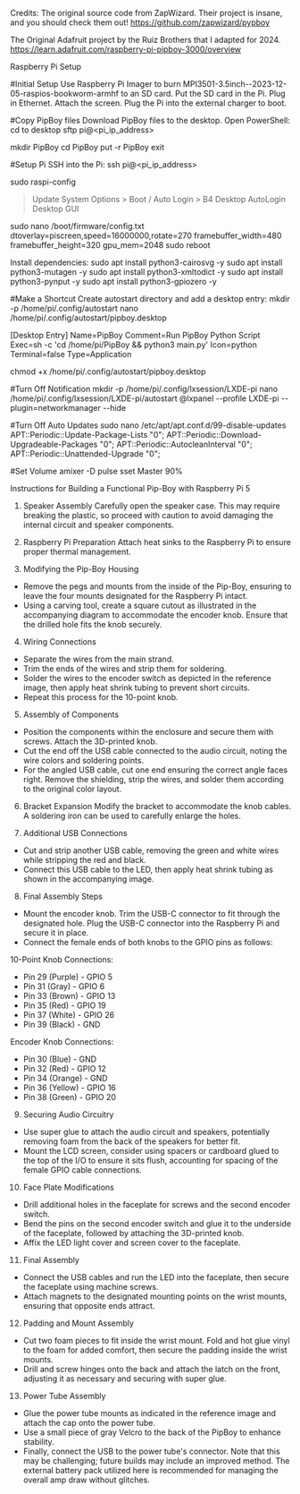 
Credits:
The original source code from ZapWizard. Their project is insane, and you should check them out!
https://github.com/zapwizard/pypboy

The Original Adafruit project by the Ruiz Brothers that I adapted for 2024.
https://learn.adafruit.com/raspberry-pi-pipboy-3000/overview

Raspberry Pi Setup

#Initial Setup
Use Raspberry Pi Imager to burn MPI3501-3.5inch--2023-12-05-raspios-bookworm-armhf to an SD card.
Put the SD card in the Pi.
Plug in Ethernet.
Attach the screen.
Plug the Pi into the external charger to boot.

#Copy PipBoy files
Download PipBoy files to the desktop.
Open PowerShell:
cd to desktop
sftp pi@<pi_ip_address>

mkdir PipBoy
cd PipBoy
put -r PipBoy
exit

#Setup Pi
SSH into the Pi:
ssh pi@<pi_ip_address>

sudo raspi-config
>Update
>System Options > Boot / Auto Login > B4 Desktop AutoLogin Desktop GUI
<Finish>

sudo nano /boot/firmware/config.txt
dtoverlay=piscreen,speed=16000000,rotate=270
framebuffer_width=480
framebuffer_height=320
gpu_mem=2048
sudo reboot

Install dependencies:
sudo apt install python3-cairosvg -y
sudo apt install python3-mutagen -y
sudo apt install python3-xmltodict -y
sudo apt install python3-pynput -y
sudo apt install python3-gpiozero -y

#Make a Shortcut
Create autostart directory and add a desktop entry:
mkdir -p /home/pi/.config/autostart
nano /home/pi/.config/autostart/pipboy.desktop

[Desktop Entry]
Name=PipBoy
Comment=Run PipBoy Python Script
Exec=sh -c 'cd /home/pi/PipBoy && python3 main.py'
Icon=python
Terminal=false
Type=Application

chmod +x /home/pi/.config/autostart/pipboy.desktop

#Turn Off Notification
mkdir -p /home/pi/.config/lxsession/LXDE-pi
nano /home/pi/.config/lxsession/LXDE-pi/autostart
@lxpanel --profile LXDE-pi --plugin=networkmanager --hide

#Turn Off Auto Updates
sudo nano /etc/apt/apt.conf.d/99-disable-updates
APT::Periodic::Update-Package-Lists "0";
APT::Periodic::Download-Upgradeable-Packages "0";
APT::Periodic::AutocleanInterval "0";
APT::Periodic::Unattended-Upgrade "0";

#Set Volume
amixer -D pulse sset Master 90%

Instructions for Building a Functional Pip-Boy with Raspberry Pi 5

1. Speaker Assembly
Carefully open the speaker case. This may require breaking the plastic, so proceed with caution to avoid damaging the internal circuit and speaker components.

2. Raspberry Pi Preparation
Attach heat sinks to the Raspberry Pi to ensure proper thermal management.

3. Modifying the Pip-Boy Housing
- Remove the pegs and mounts from the inside of the Pip-Boy, ensuring to leave the four mounts designated for the Raspberry Pi intact.
- Using a carving tool, create a square cutout as illustrated in the accompanying diagram to accommodate the encoder knob. Ensure that the drilled hole fits the knob securely.

4. Wiring Connections
- Separate the wires from the main strand.
- Trim the ends of the wires and strip them for soldering.
- Solder the wires to the encoder switch as depicted in the reference image, then apply heat shrink tubing to prevent short circuits.
- Repeat this process for the 10-point knob.

5. Assembly of Components
- Position the components within the enclosure and secure them with screws. Attach the 3D-printed knob.
- Cut the end off the USB cable connected to the audio circuit, noting the wire colors and soldering points.
- For the angled USB cable, cut one end ensuring the correct angle faces right. Remove the shielding, strip the wires, and solder them according to the original color layout.

6. Bracket Expansion
Modify the bracket to accommodate the knob cables. A soldering iron can be used to carefully enlarge the holes.

7. Additional USB Connections
- Cut and strip another USB cable, removing the green and white wires while stripping the red and black.
- Connect this USB cable to the LED, then apply heat shrink tubing as shown in the accompanying image.

8. Final Assembly Steps
- Mount the encoder knob. Trim the USB-C connector to fit through the designated hole. Plug the USB-C connector into the Raspberry Pi and secure it in place.
- Connect the female ends of both knobs to the GPIO pins as follows:

10-Point Knob Connections:
- Pin 29 (Purple) - GPIO 5
- Pin 31 (Gray) - GPIO 6
- Pin 33 (Brown) - GPIO 13
- Pin 35 (Red) - GPIO 19
- Pin 37 (White) - GPIO 26
- Pin 39 (Black) - GND

Encoder Knob Connections:
- Pin 30 (Blue) - GND
- Pin 32 (Red) - GPIO 12
- Pin 34 (Orange) - GND
- Pin 36 (Yellow) - GPIO 16
- Pin 38 (Green) - GPIO 20

9. Securing Audio Circuitry
- Use super glue to attach the audio circuit and speakers, potentially removing foam from the back of the speakers for better fit.
- Mount the LCD screen, consider using spacers or cardboard glued to the top of the I/O to ensure it sits flush, accounting for spacing of the female GPIO cable connections.

10. Face Plate Modifications
- Drill additional holes in the faceplate for screws and the second encoder switch.
- Bend the pins on the second encoder switch and glue it to the underside of the faceplate, followed by attaching the 3D-printed knob.
- Affix the LED light cover and screen cover to the faceplate.

11. Final Assembly
- Connect the USB cables and run the LED into the faceplate, then secure the faceplate using machine screws.
- Attach magnets to the designated mounting points on the wrist mounts, ensuring that opposite ends attract.

12. Padding and Mount Assembly
- Cut two foam pieces to fit inside the wrist mount. Fold and hot glue vinyl to the foam for added comfort, then secure the padding inside the wrist mounts.
- Drill and screw hinges onto the back and attach the latch on the front, adjusting it as necessary and securing with super glue.

13. Power Tube Assembly
- Glue the power tube mounts as indicated in the reference image and attach the cap onto the power tube.
- Use a small piece of gray Velcro to the back of the PipBoy to enhance stability.
- Finally, connect the USB to the power tube's connector. Note that this may be challenging; future builds may include an improved method. The external battery pack utilized here is recommended for managing the overall amp draw without glitches.
